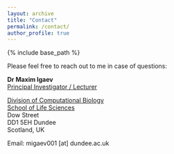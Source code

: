```yaml
---
layout: archive
title: "Contact"
permalink: /contact/
author_profile: true
---
```


{% include base_path %}

Please feel free to reach out to me in case of questions:

**Dr Maxim Igaev**<br>
[Principal Investigator / Lecturer](https://www.dundee.ac.uk/people/maxim-igaev)

[Division of Computational Biology](https://www.dundee.ac.uk/life-sciences/computational-biology)<br>
[School of Life Sciences](https://www.dundee.ac.uk/life-sciences)<br>
Dow Street<br>
DD1 5EH Dundee<br>
Scotland, UK

Email: migaev001 [at] dundee.ac.uk

